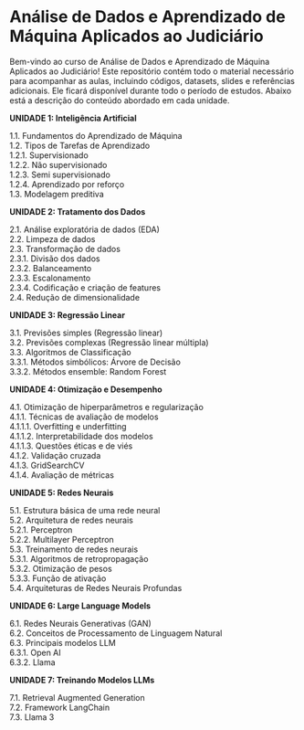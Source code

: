 # Análise de Dados e Aprendizado de Máquina Aplicados ao Judiciário

Bem-vindo ao curso de Análise de Dados e Aprendizado de Máquina Aplicados ao Judiciário! Este repositório contém todo o material necessário para acompanhar as aulas, incluindo códigos, datasets, slides e referências adicionais. Ele ficará disponível durante todo o período de estudos. Abaixo está a descrição do conteúdo abordado em cada unidade.

**UNIDADE 1: Inteligência Artificial**

1.1. Fundamentos do Aprendizado de Máquina  
1.2. Tipos de Tarefas de Aprendizado  
  1.2.1. Supervisionado  
  1.2.2. Não supervisionado  
  1.2.3. Semi supervisionado  
  1.2.4. Aprendizado por reforço  
1.3. Modelagem preditiva  

**UNIDADE 2: Tratamento dos Dados**

2.1. Análise exploratória de dados (EDA)  
2.2. Limpeza de dados  
2.3. Transformação de dados  
  2.3.1. Divisão dos dados  
  2.3.2. Balanceamento  
  2.3.3. Escalonamento  
  2.3.4. Codificação e criação de features  
2.4. Redução de dimensionalidade  

**UNIDADE 3: Regressão Linear**

3.1. Previsões simples (Regressão linear)  
3.2. Previsões complexas (Regressão linear múltipla)  
3.3. Algoritmos de Classificação  
  3.3.1. Métodos simbólicos: Árvore de Decisão  
  3.3.2. Métodos ensemble: Random Forest  

**UNIDADE 4: Otimização e Desempenho**

4.1. Otimização de hiperparâmetros e regularização  
  4.1.1. Técnicas de avaliação de modelos  
    4.1.1.1. Overfitting e underfitting  
    4.1.1.2. Interpretabilidade dos modelos  
    4.1.1.3. Questões éticas e de viés  
  4.1.2. Validação cruzada  
  4.1.3. GridSearchCV  
  4.1.4. Avaliação de métricas  

**UNIDADE 5: Redes Neurais**

5.1. Estrutura básica de uma rede neural  
5.2. Arquitetura de redes neurais  
  5.2.1. Perceptron  
  5.2.2. Multilayer Perceptron  
5.3. Treinamento de redes neurais  
  5.3.1. Algoritmos de retropropagação  
  5.3.2. Otimização de pesos  
  5.3.3. Função de ativação  
5.4. Arquiteturas de Redes Neurais Profundas  

**UNIDADE 6: Large Language Models**

6.1. Redes Neurais Generativas (GAN)  
6.2. Conceitos de Processamento de Linguagem Natural  
6.3. Principais modelos LLM  
  6.3.1. Open AI  
  6.3.2. Llama  

**UNIDADE 7: Treinando Modelos LLMs**

7.1. Retrieval Augmented Generation  
7.2. Framework LangChain  
7.3. Llama 3  
